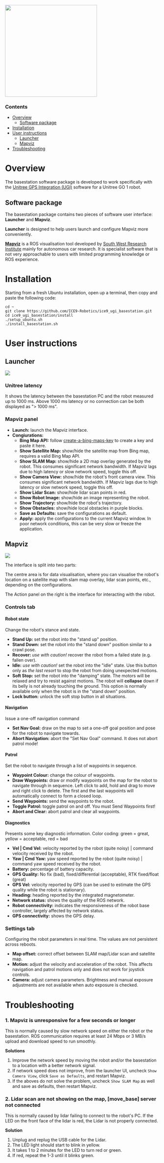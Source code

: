[<img src="doc/ice9_logo_full.png" height="300"/>](doc/ice9_logo_full.png)

### Contents
- [Overview](#overview)
    - [Software package](#software-package)
- [Installation](#installation)
- [User instructions](#user-instructions)
    - [Launcher](#launcher) 
    - [Mapviz](#mapviz)
- [Troubleshooting](#troubleshooting)

# Overview
The basestation software package is developed to work specifically with the [Unitree GPS Integration (UGI)](https://github.com/ICE9-Robotics/ice9_ugi) software for a Unitree GO 1 robot.

## Software package
The basestation package contains two pieces of software user interface: **Launcher** and **Mapviz**.

**Launcher** is designed to help users launch and configure Mapviz more conveniently.

[**Mapviz**](https://swri-robotics.github.io/mapviz/) is a ROS visualisation tool developed by [South West Research Institute](https://www.swri.org/industries/industrial-robotics-automation) mainly for autonomous car research. It is specialist software that is not very approachable to users with limited programming knowledge or ROS experience.

# Installation
Starting from a fresh Ubuntu installation, open up a terminal, then copy and paste the following code:
```
cd ~
git clone https://github.com/ICE9-Robotics/ice9_ugi_basestation.git
cd ice9_ugi_basestation/install
./setup_ubuntu.sh
./install_basestation.sh
```

# User instructions

## Launcher

[<img src="doc/launcher_ui.png"/>](doc/launcher_ui.png)

### Unitree latency
It shows the latency between the basestation PC and the robot measured up to 1000 ms. Above 1000 ms latency or no connection can be both displayed as "> 1000 ms".

### Mapviz panel
- **Launch:** launch the Mapviz interface.
- **Congiurations:**
    - **Bing Map API:** follow [create-a-bing-maps-key](https://www.microsoft.com/en-us/maps/bing-maps/create-a-bing-maps-key) to create a key and paste it here.
    - **Show Satellite Map:** show/hide the satellite map from Bing map, requires a valid Bing Map API.
    - **Show SLAM Map:** show/hide a 2D map overlay generated by the robot. This consumes significant network bandwidth. If Mapviz lags due to high latency or slow network speed, toggle this off.
    - **Show Camera View:** show/hide the robot's front camera view. This consumes significant network bandwidth. If Mapviz lags due to high latency or slow network speed, toggle this off.
    - **Show Lidar Scan:** show/hide lidar scan points in red.
    - **Show Robot Image:** show/hide an image representing the robot.
    - **Show Trajectory:** show/hide the robot's trajectory.
    - **Show Obstacles:** show/hide local obstacles in purple blocks.
    - **Save as Defaults:** save the configurations as default.
    - **Apply:** apply the configurations to the current Mapviz window. In poor network conditions, this can be very slow or freeze the application.

## Mapviz

[<img src="doc/mapviz_ui.png"/>](doc/mapviz_ui.png)

The interface is split into two parts:

The centre area is for data visualisation, where you can visualise the robot's location on a satellite map with slam map overlay, lidar scan points, etc., depending on the configurations.

The Action panel on the right is the interface for interacting with the robot.

### Controls tab
#### Robot state
Change the robot's stance and state.

- **Stand Up:** set the robot into the "stand up" position.
- **Stand Down:** set the robot into the "stand down" position similar to a crawl pose.
- **Recover:** *use with caution!* recover the robot from a failed state (e.g. fallen over).
- **Idle:** *use with caution!* set the robot into the "idle" state. Use this button only as *the last resort* to stop the robot from doing unexpected motions.
- **Soft Stop:** set the robot into the "damping" state. The motors will be relaxed and try to resist against motions. The robot will **collapse** down if its belly is not already touching the ground. This option is normally available only when the robot is in the "stand down" position.
- **Lock button:** unlock the soft stop button in all situations.

#### Navigation
Issue a one-off navigation command

- **Set Nav Goal:** draw on the map to set a one-off goal position and pose for the robot to navigate towards.
- **Abort Navigation:** abort the "Set Nav Goal" command. It does not abort patrol mode!

#### Patrol
Set the robot to navigate through a list of waypoints in sequence.

- **Waypoint Colour:** change the colour of waypoints.
- **Draw Waypoints:** draw or modify waypoints on the map for the robot to navigate through in sequence. Left click to add, hold and drag to move and right click to delete. The first and the last waypoints will automatically connect to form a closed loop.
- **Send Waypoints:** send the waypoints to the robot.
- **Toggle Patrol:** toggle patrol on and off. You must Send Waypoints first!
- **Abort and Clear:** abort patrol and clear all waypoints.

#### Diagnostics
Presents some key diagnostic information. Color coding: green = great, yellow = acceptable, red = bad
- **Vel | Cmd Vel:** velocity reported by the robot (quite noisy) | command velocity received by the robot.
- **Yaw | Cmd Yaw:** yaw speed reported by the robot (quite noisy) | command yaw speed received by the robot.
- **Battery:** percentage of battery capacity.
- **GPS Quality:** No fix (bad), fixed/differential (acceptable), RTK fixed/float (great)
- **GPS Vel:** velocity reported by GPS (can be used to estimate the GPS quality while the robot is stationary).
- **Heading:** heading reported by the integrated magnetometer.
- **Network status:** shows the quality of the ROS network.
- **Robot connectivity:** indicates the responsiveness of the robot base controller, largely affected by network status.
- **GPS connectivity:** shows the GPS delay.

### Settings tab
Configuring the robot parameters in real time. The values are not persistent across reboots.

- **Map offset:** correct offset between SLAM map/Lidar scan and satellite map.
- **Motion:** adjust the velocity and acceleration of the robot. This affects navigation and patrol motions only and does not work for joystick controls.
- **Camera:** adjust camera parameters. Brightness and manual exposure adjustments are not available when auto exposure is checked.

# Troubleshooting
### 1. Mapviz is unresponsive for a few seconds or longer
This is normally caused by slow network speed on either the robot or the basestation. ROS communication requires at least 24 Mbps or 3 MB/s upload and download speed to run smoothly. 

**Solutions**
1. Improve the network speed by moving the robot and/or the basestation to a location with a better network signal.
2. If network speed does not improve, from the launcher UI, uncheck `Show Camera View`, click `Save as Defaults`, and restart Mapviz. 
3. If the aboves do not solve the problem, uncheck `Show SLAM Map` as well and save as defaults, then restart Mapviz.

### 2. Lidar scan are not showing on the map, [move_base] server not connected
This is normally caused by lidar failing to connect to the robot's PC. If the LED on the front face of the lidar is red, the Lidar is not properly connected. 

**Solution**
1. Unplug and replug the USB cable for the Lidar.
2. The LED light should start to blink in yellow.
3. It takes 1 to 2 minutes for the LED to turn red or green.
4. If red, repeat the 1-3 until it blinks green.
